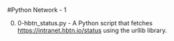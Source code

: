#Python Network - 1

0. 0-hbtn_status.py - A Python script that fetches https://intranet.hbtn.io/status using the urllib library.
